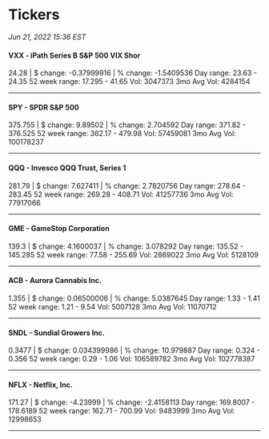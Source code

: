 # Tickers
*Jun 21, 2022 15:36 EST*

#### VXX - iPath Series B S&P 500 VIX Shor
24.28 | $ change: -0.37999916 | % change: -1.5409536
Day range: 23.63 - 24.35 52 week range: 17.295 - 41.65
Vol: 3047373 3mo Avg Vol: 4284154

---

#### SPY - SPDR S&P 500
375.755 | $ change: 9.89502 | % change: 2.704592
Day range: 371.82 - 376.525 52 week range: 362.17 - 479.98
Vol: 57459081 3mo Avg Vol: 100178237

---

#### QQQ - Invesco QQQ Trust, Series 1
281.79 | $ change: 7.627411 | % change: 2.7820756
Day range: 278.64 - 283.45 52 week range: 269.28 - 408.71
Vol: 41257736 3mo Avg Vol: 77917066

---

#### GME - GameStop Corporation
139.3 | $ change: 4.1600037 | % change: 3.078292
Day range: 135.52 - 145.285 52 week range: 77.58 - 255.69
Vol: 2869022 3mo Avg Vol: 5128109

---

#### ACB - Aurora Cannabis Inc.
1.355 | $ change: 0.06500006 | % change: 5.0387645
Day range: 1.33 - 1.41 52 week range: 1.21 - 9.54
Vol: 5007128 3mo Avg Vol: 11070712

---

#### SNDL - Sundial Growers Inc.
0.3477 | $ change: 0.034399986 | % change: 10.979887
Day range: 0.324 - 0.356 52 week range: 0.29 - 1.06
Vol: 106589782 3mo Avg Vol: 102778387

---

#### NFLX - Netflix, Inc.
171.27 | $ change: -4.23999 | % change: -2.4158113
Day range: 169.8007 - 178.6189 52 week range: 162.71 - 700.99
Vol: 9483999 3mo Avg Vol: 12998653

---

